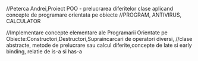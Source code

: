 //Peterca Andrei,Proiect POO - prelucrarea diferitelor clase aplicand concepte de programare orientata pe obiecte
//PROGRAM, ANTIVIRUS, CALCULATOR


//Implementare concepte elementare ale Programarii Orientate pe Obiecte:Constructori,Destructori,Supraincarcari de operatori diversi,
//clase abstracte, metode de prelucrare sau calcul diferite,concepte de late si early binding, relatie de is-a si has-a
